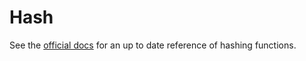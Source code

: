 # Hash

See the [official docs](https://internetcomputer.org/docs/current/motoko/main/base/Hash) for an up to date reference of hashing functions.
